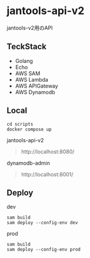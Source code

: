 # jantools-api-v2
jantools-v2用のAPI

## TeckStack
* Golang
* Echo
* AWS SAM
* AWS Lambda
* AWS APIGateway
* AWS Dynamodb

## Local
```
cd scripts
docker compose up
```
jantools-api-v2
> http://localhost:8080/

dynamodb-admin
> http://localhost:8001/

## Deploy
dev
```
sam build
sam deploy --config-env dev
```
prod
```
sam build
sam deploy --config-env prod
```